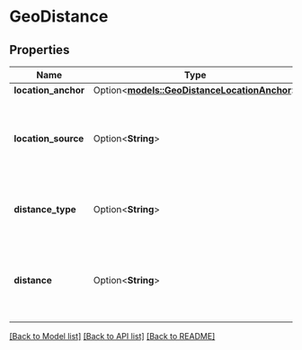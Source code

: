 # GeoDistance

## Properties

Name | Type | Description | Notes
------------ | ------------- | ------------- | -------------
**location_anchor** | Option<[**models::GeoDistanceLocationAnchor**](geoDistance_location_anchor.md)> |  | [optional]
**location_source** | Option<**String**> | Field name in the document that contains location data | [optional]
**distance_type** | Option<**String**> | Algorithm used to calculate the distance | [optional]
**distance** | Option<**String**> | The distance from the anchor point to filter results by | [optional]

[[Back to Model list]](../README.md#documentation-for-models) [[Back to API list]](../README.md#documentation-for-api-endpoints) [[Back to README]](../README.md)



